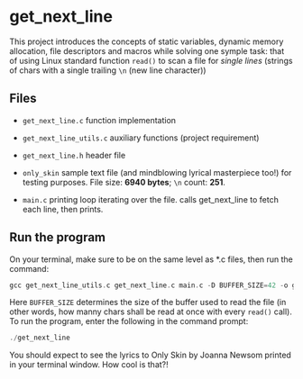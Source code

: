 # get_next_line
This project introduces the concepts of static variables, dynamic memory allocation, file descriptors and macros while solving one symple task: that of using Linux standard function `read()` to scan a file for *single lines* (strings of chars with a single trailing `\n` (new line character))

## Files
* ```get_next_line.c```
	function implementation

* ```get_next_line_utils.c``` 
	auxiliary functions (project requirement)

* ```get_next_line.h``` 
	header file

* ```only_skin``` 
	sample text file (and mindblowing lyrical masterpiece too!) for testing purposes. File size: **6940 bytes**; `\n` count: **251**.

* ```main.c``` 
	printing loop iterating over the file. calls get_next_line to fetch each line, then prints.

## Run the program
On your terminal, make sure to be on the same level as *.c files, then run the command:
```c
gcc get_next_line_utils.c get_next_line.c main.c -D BUFFER_SIZE=42 -o get_next_line
```
Here `BUFFER_SIZE` determines the size of the buffer used to read the file (in other words, how manny chars shall be read at once with every `read()` call).
To run the program, enter the following in the command prompt:
```c
./get_next_line
```

You should expect to see the lyrics to Only Skin by Joanna Newsom printed in your terminal window. How cool is that?!